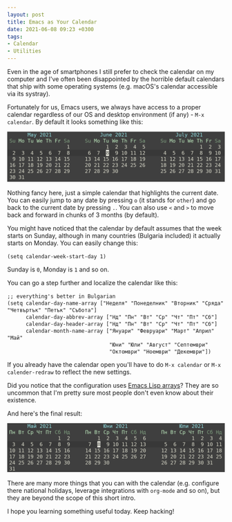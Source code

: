 ```yaml
---
layout: post
title: Emacs as Your Calendar
date: 2021-06-08 09:23 +0300
tags:
- Calendar
- Utilities
---
```


Even in the age of smartphones I still prefer to check the calendar on my computer
and I've often been disappointed by the horrible default calendars that ship with
some operating systems (e.g. macOS's calendar accessible via its systray).

Fortunately for us, Emacs users, we always have access to a proper calendar regardless of our
OS and desktop environment (if any) - `M-x calendar`. By default it looks something like this:

![calendar_default.png](/assets/images/calendar_default.png)

Nothing fancy here, just a simple calendar that highlights the current date.
You can easily jump to any date by pressing `o` (it stands for `other`) and
go back to the current date by pressing `.`. You can also use `<` and `>` to
move back and forward in chunks of 3 months (by default).

You might have noticed that the calendar by default assumes that the week starts on Sunday, although in many countries (Bulgaria included) it actually starts on Monday.
You can easily change this:

``` emacs-lisp
(setq calendar-week-start-day 1)
```

Sunday is `0`, Monday is `1` and so on.

You can go a step further and localize the calendar like this:

``` emacs-lisp
;; everything's better in Bulgarian
(setq calendar-day-name-array ["Неделя" "Понеделник" "Вторник" "Сряда" "Четвъртък" "Петък" "Събота"]
      calendar-day-abbrev-array ["Нд" "Пн" "Вт" "Ср" "Чт" "Пт" "Сб"]
      calendar-day-header-array ["Нд" "Пн" "Вт" "Ср" "Чт" "Пт" "Сб"]
      calendar-month-name-array ["Януари" "Февруари" "Март" "Април" "Май"
	                             "Юни" "Юли" "Август" "Септември"
				                 "Октомври" "Ноември" "Декември"])
```

If you already have the calendar open you'll have to do `M-x calendar` or `M-x calender-redraw` to reflect the new settings.

Did you notice that the configuration uses [Emacs Lisp arrays](https://www.gnu.org/software/emacs/manual/html_node/elisp/Arrays.html)? They are so uncommon that I'm pretty sure most people don't even know about their existence.

And here's the final result:

![calendar_bulgarian.png](/assets/images/calendar_bulgarian.png)

There are many more things that you can with the calendar (e.g. configure there national holidays, leverage integrations with `org-mode` and so on), but they are beyond the scope of this short intro.

I hope you learning something useful today. Keep hacking!
